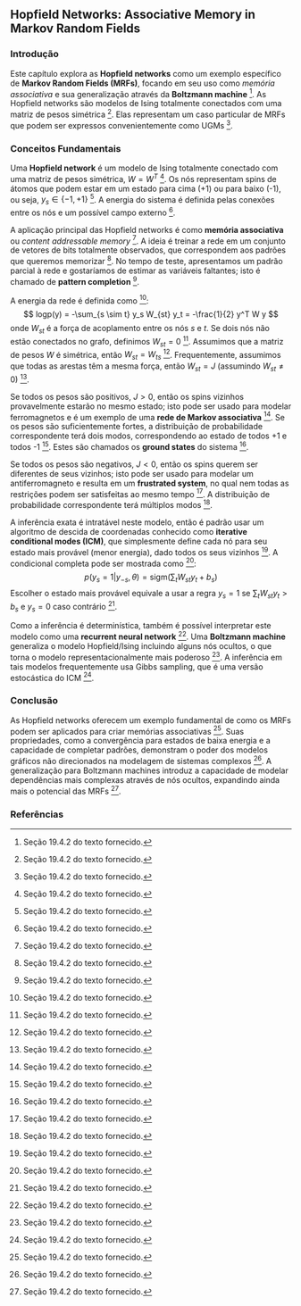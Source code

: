## Hopfield Networks: Associative Memory in Markov Random Fields

### Introdução
Este capítulo explora as **Hopfield networks** como um exemplo específico de **Markov Random Fields (MRFs)**, focando em seu uso como *memória associativa* e sua generalização através da **Boltzmann machine** [^1]. As Hopfield networks são modelos de Ising totalmente conectados com uma matriz de pesos simétrica [^1]. Elas representam um caso particular de MRFs que podem ser expressos convenientemente como UGMs [^1].

### Conceitos Fundamentais

Uma **Hopfield network** é um modelo de Ising totalmente conectado com uma matriz de pesos simétrica, $W = W^T$ [^1]. Os nós representam spins de átomos que podem estar em um estado para cima (+1) ou para baixo (-1), ou seja, $y_s \in \{-1, +1\}$ [^1]. A energia do sistema é definida pelas conexões entre os nós e um possível campo externo [^1].

A aplicação principal das Hopfield networks é como **memória associativa** ou *content addressable memory* [^1]. A ideia é treinar a rede em um conjunto de vetores de bits totalmente observados, que correspondem aos padrões que queremos memorizar [^1]. No tempo de teste, apresentamos um padrão parcial à rede e gostaríamos de estimar as variáveis faltantes; isto é chamado de **pattern completion** [^1].

A energia da rede é definida como [^1]:
$$
logp(y) = -\sum_{s \sim t} y_s W_{st} y_t = -\frac{1}{2} y^T W y
$$
onde $W_{st}$ é a força de acoplamento entre os nós $s$ e $t$. Se dois nós não estão conectados no grafo, definimos $W_{st} = 0$ [^1]. Assumimos que a matriz de pesos $W$ é simétrica, então $W_{st} = W_{ts}$ [^1]. Frequentemente, assumimos que todas as arestas têm a mesma força, então $W_{st} = J$ (assumindo $W_{st} \ne 0$) [^1].

Se todos os pesos são positivos, $J > 0$, então os spins vizinhos provavelmente estarão no mesmo estado; isto pode ser usado para modelar ferromagnetos e é um exemplo de uma **rede de Markov associativa** [^1]. Se os pesos são suficientemente fortes, a distribuição de probabilidade correspondente terá dois modos, correspondendo ao estado de todos +1 e todos -1 [^1]. Estes são chamados os **ground states** do sistema [^1].

Se todos os pesos são negativos, $J < 0$, então os spins querem ser diferentes de seus vizinhos; isto pode ser usado para modelar um antiferromagneto e resulta em um **frustrated system**, no qual nem todas as restrições podem ser satisfeitas ao mesmo tempo [^1]. A distribuição de probabilidade correspondente terá múltiplos modos [^1].

A inferência exata é intratável neste modelo, então é padrão usar um algoritmo de descida de coordenadas conhecido como **iterative conditional modes (ICM)**, que simplesmente define cada nó para seu estado mais provável (menor energia), dado todos os seus vizinhos [^1]. A condicional completa pode ser mostrada como [^1]:
$$
p(y_s = 1 | y_{-s}, \theta) = \text{sigm} (\sum_t W_{st} y_t + b_s)
$$
Escolher o estado mais provável equivale a usar a regra $y_s = 1$ se $\sum_t W_{st} y_t > b_s$ e $y_s = 0$ caso contrário [^1].

Como a inferência é determinística, também é possível interpretar este modelo como uma **recurrent neural network** [^1]. Uma **Boltzmann machine** generaliza o modelo Hopfield/Ising incluindo alguns nós ocultos, o que torna o modelo representacionalmente mais poderoso [^1]. A inferência em tais modelos frequentemente usa Gibbs sampling, que é uma versão estocástica do ICM [^1].

### Conclusão
As Hopfield networks oferecem um exemplo fundamental de como os MRFs podem ser aplicados para criar memórias associativas [^1]. Suas propriedades, como a convergência para estados de baixa energia e a capacidade de completar padrões, demonstram o poder dos modelos gráficos não direcionados na modelagem de sistemas complexos [^1]. A generalização para Boltzmann machines introduz a capacidade de modelar dependências mais complexas através de nós ocultos, expandindo ainda mais o potencial das MRFs [^1].

### Referências
[^1]: Seção 19.4.2 do texto fornecido.
<!-- END -->